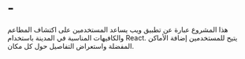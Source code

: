 # -
هذا المشروع عبارة عن تطبيق ويب يساعد المستخدمين على اكتشاف المطاعم والكافيهات المناسبة في المدينة باستخدام React. يتيح للمستخدمين إضافة الأماكن المفضلة واستعراض التفاصيل حول كل مكان.
